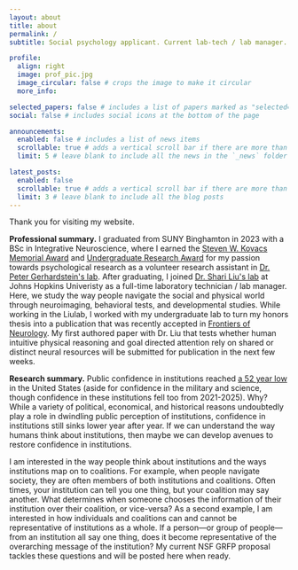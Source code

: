 ```yaml
---
layout: about
title: about
permalink: /
subtitle: Social psychology applicant. Current lab-tech / lab manager.

profile:
  align: right
  image: prof_pic.jpg
  image_circular: false # crops the image to make it circular
  more_info: 

selected_papers: false # includes a list of papers marked as "selected={true}"
social: false # includes social icons at the bottom of the page

announcements:
  enabled: false # includes a list of news items
  scrollable: true # adds a vertical scroll bar if there are more than 3 news items
  limit: 5 # leave blank to include all the news in the `_news` folder

latest_posts:
  enabled: false
  scrollable: true # adds a vertical scroll bar if there are more than 3 new posts items
  limit: 3 # leave blank to include all the blog posts
---
```


Thank you for visiting my website. 

**Professional summary.** I graduated from SUNY Binghamton in 2023 with a BSc in Integrative Neuroscience, where I earned the [Steven W. Kovacs Memorial Award](https://www.binghamton.edu/psychology/undergraduate/undergraduate-awards.html#Kovacs) and [Undergraduate Research Award](https://www.binghamton.edu/student-research-and-scholarship/undergraduate-research/funding-and-awards/undergrad-research-award.html) for my passion towards psychological research as a volunteer research assistant in [Dr. Peter Gerhardstein's lab](https://www.binghamton.edu/psychology/labs/baby/). After graduating, I joined [Dr. Shari Liu's lab](https://www.liulaboratory.org/) at Johns Hopkins Univeristy as a full-time laboratory technician / lab manager. Here, we study the way people navigate the social and physical world through neuroimaging, behavioral tests, and developmental studies. While working in the Liulab, I worked with my undergraduate lab to turn my honors thesis into a publication that was recently accepted in [Frontiers of Neurology](https://osf.io/preprints/psyarxiv/689cm_v1). My first authored paper with Dr. Liu that tests whether human intuitive physical reasoning and goal directed attention rely on shared or distinct neural resources will be submitted for publication in the next few weeks.

**Research summary.** Public confidence in institutions reached [a 52 year low](https://news.gallup.com/poll/1597/confidence-institutions.aspx) in the United States (aside for confidence in the military and science, though confidence in these institutions fell too from 2021-2025). Why? While a variety of political, economical, and historical reasons undoubtedly play a role in dwindling public perception of institutions, confidence in institutions still sinks lower year after year. If we can understand the way humans think about institutions, then maybe we can develop avenues to restore confidence in institutions. 

I am interested in the way people think about institutions and the ways institutions map on to coalitions. For example, when people navigate society, they are often members of both institutions and coalitions. Often times, your institution can tell you one thing, but your coalition may say another. What determines when someone chooses the information of their institution over their coalition, or vice-versa? As a second example, I am interested in how individuals and coalitions can and cannot be representative of institutions as a whole. If a person—or group of people—from an institution all say one thing, does it become representative of the overarching message of the institution? My current NSF GRFP proposal tackles these questions and will be posted here when ready.